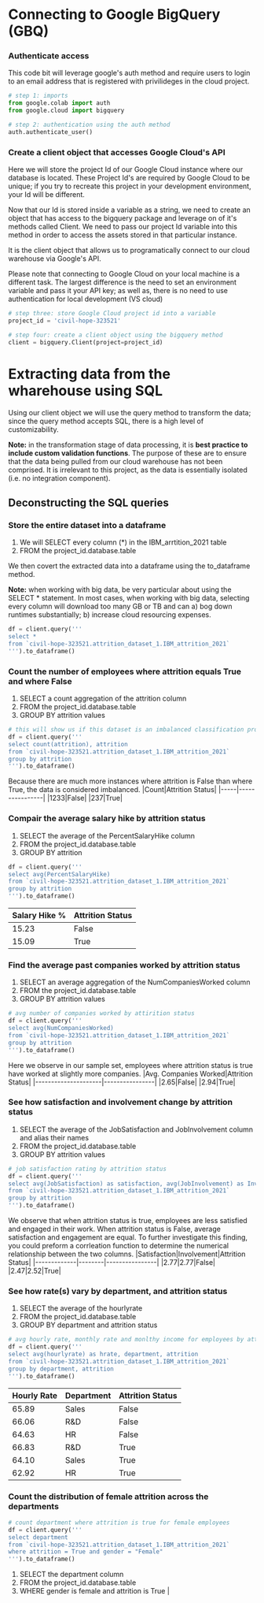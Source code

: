 # Connecting to Google BigQuery (GBQ)

### Authenticate access
This code bit will leverage google's auth method and require users to login to an email address that is registered with privilideges in the cloud project.

``` python
# step 1: imports
from google.colab import auth
from google.cloud import bigquery

# step 2: authentication using the auth method
auth.authenticate_user()
```
### Create a client object that accesses Google Cloud's API
Here we will store the project Id of our Google Cloud instance where our database is located. These Project Id's are required by Google Cloud to be unique; if you try to recreate this project in your development environment, your Id will be different.

Now that our Id is stored inside a variable as a string, we need to create an object that has access to the bigquery package and leverage on of it's methods called Client. We need to pass our project Id variable into this method in order to access the assets stored in that particular instance.

It is the client object that allows us to programatically connect to our cloud warehouse via Google's API.

Please note that connecting to Google Cloud on your local machine is a different task. The largest difference is the need to set an environment variable and pass it your API key; as well as, there is no need to use authentication for local development (VS cloud)
```python
# step three: store Google Cloud project id into a variable
project_id = 'civil-hope-323521'

# step four: create a client object using the bigquery method
client = bigquery.Client(project=project_id)
```
# Extracting data from the wharehouse using SQL
Using our client object we will use the query method to transform the data; since the query method accepts SQL, there is a high level of customizability.

**Note:** in the transformation stage of data processing, it is **best practice to include custom validation functions**. The purpose of these are to ensure that the data being pulled from our cloud warehouse has not been comprised. It is irrelevant to this project, as the data is essentially isolated (i.e. no integration component).

## Deconstructing the SQL queries

### Store the entire dataset into a dataframe
1. We will SELECT every column (*) in the IBM_arrtition_2021 table
2. FROM the project_id.database.table 

We then covert the extracted data into a dataframe using the to_dataframe method.

**Note:** when working with big data, be very particular about using the SELECT * statement. In most cases, when working with big data, selecting every column will download too many GB or TB and can a) bog down runtimes substantially; b) increase cloud resourcing expenses. 

``` python
df = client.query('''
select * 
from `civil-hope-323521.attrition_dataset_1.IBM_attrition_2021` 
''').to_dataframe()
```
### Count the number of employees where attrition equals True and where False
1. SELECT a count aggregation of the attrition column
2. FROM the project_id.database.table 
3. GROUP BY attrition values
``` python
# this will show us if this dataset is an imbalanced classification problem
df = client.query('''
select count(attrition), attrition
from `civil-hope-323521.attrition_dataset_1.IBM_attrition_2021`
group by attrition
''').to_dataframe()
```
Because there are much more instances where attrition is False than where True, the data is considered imbalanced. 
|Count|Attrition Status|
|-----|----------------|
|1233|False|
|237|True|

### Compair the average salary hike by attrition status
1. SELECT the average of the PercentSalaryHike column
2. FROM the project_id.database.table 
3. GROUP BY attrition
``` python
df = client.query('''
select avg(PercentSalaryHike)
from `civil-hope-323521.attrition_dataset_1.IBM_attrition_2021`
group by attrition
''').to_dataframe()
```
|Salary Hike %|Attrition Status|
|-------------|----------------|
|15.23|False|
|15.09|True|

### Find the average past companies worked by attrition status 
1. SELECT an average aggregation of the NumCompaniesWorked column
2. FROM the project_id.database.table 
3. GROUP BY attrition values 
```python
# avg number of companies worked by attirition status
df = client.query('''
select avg(NumCompaniesWorked)
from `civil-hope-323521.attrition_dataset_1.IBM_attrition_2021`
group by attrition
''').to_dataframe()
```
Here we observe in our sample set, employees where attrition status is true have worked at slightly more companies. 
|Avg. Companies Worked|Attrition Status|
|---------------------|----------------|
|2.65|False|
|2.94|True|

### See how satisfaction and involvement change by attrition status
1. SELECT the average of the JobSatisfaction and JobInvolvement column and alias their names
2. FROM the project_id.database.table
3. GROUP BY attrition values 
```python
# job satisfaction rating by attrition status
df = client.query('''
select avg(JobSatisfaction) as satisfaction, avg(JobInvolvement) as Involvement, attrition
from `civil-hope-323521.attrition_dataset_1.IBM_attrition_2021`
group by attrition
''').to_dataframe()
```
We observe that when attrition status is true, employees are less satisfied and engaged in their work. When attrition status is False, average satisfaction and engagement are equal. To further investigate this finding, you could preform a corrleation function to determine the numerical relationship between the two columns.
|Satisfaction|Involvement|Attrition Status|
|-------------|--------|----------------|
|2.77|2.77|False|
|2.47|2.52|True|

### See how rate(s) vary by department, and attrition status
1. SELECT the average of the hourlyrate 
2. FROM the project_id.database.table
3. GROUP BY department and attrition status
```python
# avg hourly rate, monthly rate and monlthy income for employees by attrition status and department
df = client.query('''
select avg(hourlyrate) as hrate, department, attrition
from `civil-hope-323521.attrition_dataset_1.IBM_attrition_2021`
group by department, attrition
''').to_dataframe()
```

|Hourly Rate|Department|Attrition Status|
|----------|----------|----------------|
|65.89|Sales|False|
|66.06|R&D|False|
|64.63|HR|False|
|66.83|R&D|True|
|64.10|Sales|True|
|62.92|HR|True|

### Count the distribution of female attrition across the departments
```python
# count department where attrition is true for female employees
df = client.query('''
select department
from `civil-hope-323521.attrition_dataset_1.IBM_attrition_2021`
where attrition = True and gender = "Female"
''').to_dataframe()
```
1. SELECT the department column
2. FROM the project_id.database.table
3. WHERE gender is female and attrition is True
|